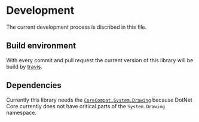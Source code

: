 # Development

The current development process is discribed in this file.

## Build environment

With every commit and pull request the current version of this library will be build by [travis](https://travis-ci.org/DoBi/charts.net).

## Dependencies

Currently this library needs the [`CoreCompat.System.Drawing`](https://www.nuget.org/packages/CoreCompat.System.Drawing/) 
because DotNet Core currently does not have critical parts of the `System.Drawing` namespace.